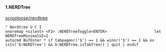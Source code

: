 #### 1.NERDTree
[ scrooloose/nerdtree ](https://github.com/valsorym/scrooloose-nerdtree)
```vim
" Nerdtree U C I
nnoremap <silent> <F2> :NERDTreeToggle<ENTER>                     let NERDTreeMinimalUI=1
autocmd BufEnter * if tabpagenr('$') == 1 && winnr('$') == 1 && ex
ists('b:NERDTree') && b:NERDTree.isTabTree() | quit | endif
```


